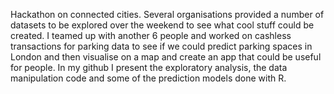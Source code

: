 Hackathon on connected cities. Several organisations provided a number of datasets to be explored over the weekend to see what cool stuff could be created. I teamed up with another 6 people and worked on cashless transactions for parking data to see if we could predict parking spaces in London and then visualise on a map and create an app that could be useful for people. In my github I present the exploratory analysis, the data manipulation code and some of the prediction models done with R.
